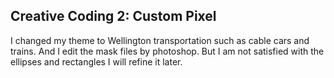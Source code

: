 ## Creative Coding 2: Custom Pixel

I changed my theme to Wellington transportation such as cable cars and trains. 
And I edit the mask files by photoshop. But I am not satisfied with the ellipses and rectangles
I will refine it later. 
